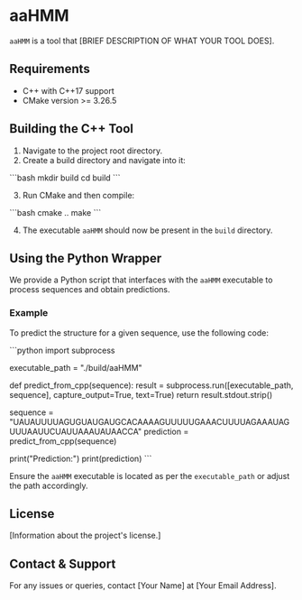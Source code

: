 # aaHMM

`aaHMM` is a tool that [BRIEF DESCRIPTION OF WHAT YOUR TOOL DOES].

## Requirements

- C++ with C++17 support
- CMake version >= 3.26.5

## Building the C++ Tool

1. Navigate to the project root directory.
2. Create a build directory and navigate into it:

\```bash
mkdir build
cd build
\```

3. Run CMake and then compile:

\```bash
cmake ..
make
\```

4. The executable `aaHMM` should now be present in the `build` directory.

## Using the Python Wrapper

We provide a Python script that interfaces with the `aaHMM` executable to process sequences and obtain predictions.

### Example

To predict the structure for a given sequence, use the following code:

\```python
import subprocess

executable_path = "./build/aaHMM"

def predict_from_cpp(sequence):
result = subprocess.run([executable_path, sequence], capture_output=True, text=True)
return result.stdout.strip()

sequence = "UAUAUUUUAGUGUAUGAUGCACAAAAGUUUUUGAAACUUUUAGAAAUAGUUUAAUUCUAUUAAAUAUAACCA"
prediction = predict_from_cpp(sequence)

print("Prediction:")
print(prediction)
\```

Ensure the `aaHMM` executable is located as per the `executable_path` or adjust the path accordingly.

## License

[Information about the project's license.]

## Contact & Support

For any issues or queries, contact [Your Name] at [Your Email Address].
